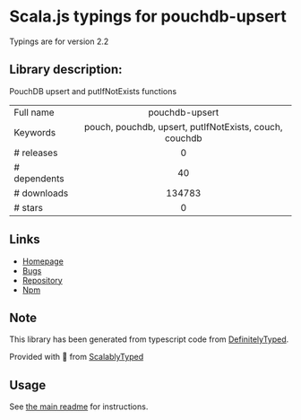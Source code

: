 
# Scala.js typings for pouchdb-upsert

Typings are for version 2.2

## Library description:
PouchDB upsert and putIfNotExists functions

|                    |                 |
| ------------------ | :-------------: |
| Full name          | pouchdb-upsert |
| Keywords           | pouch, pouchdb, upsert, putIfNotExists, couch, couchdb |
| # releases         | 0 |
| # dependents       | 40 |
| # downloads        | 134783 |
| # stars            | 0 |

## Links
- [Homepage](https://github.com/nolanlawson/pouchdb-upsert#readme)
- [Bugs](https://github.com/nolanlawson/pouchdb-upsert/issues)
- [Repository](https://github.com/nolanlawson/pouchdb-upsert)
- [Npm](https://www.npmjs.com/package/pouchdb-upsert)
    


## Note
This library has been generated from typescript code from [DefinitelyTyped](https://definitelytyped.org).

Provided with :purple_heart: from [ScalablyTyped](https://github.com/oyvindberg/ScalablyTyped)

## Usage
See [the main readme](../../readme.md) for instructions.


